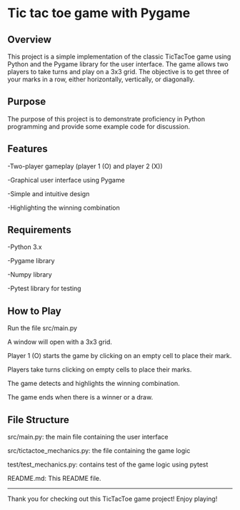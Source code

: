 # Tic tac toe game with Pygame
## Overview

This project is a simple implementation of the classic TicTacToe game using Python and the Pygame library for the user interface. The game allows two players to take turns and play on a 3x3 grid. The objective is to get three of your marks in a row, either horizontally, vertically, or diagonally.

## Purpose

The purpose of this project is to demonstrate proficiency in Python programming and provide some example code for discussion.

## Features

-Two-player gameplay (player 1 (O) and player 2 (X))

-Graphical user interface using Pygame

-Simple and intuitive design

-Highlighting the winning combination

## Requirements

-Python 3.x

-Pygame library

-Numpy library

-Pytest library for testing

## How to Play

Run the file src/main.py

A window will open with a 3x3 grid.

Player 1 (O) starts the game by clicking on an empty cell to place their mark.

Players take turns clicking on empty cells to place their marks.

The game detects and highlights the winning combination.

The game ends when there is a winner or a draw.

## File Structure

src/main.py: the main file containing the user interface

src/tictactoe_mechanics.py: the file containing the game logic

test/test_mechanics.py: contains test of the game logic using pytest

README.md: This README file.

---
Thank you for checking out this TicTacToe game project! Enjoy playing!
